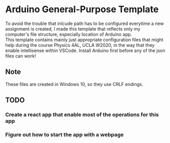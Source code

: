 # Arduino General-Purpose Template  

 To avoid the trouble that inlcude path has to be configured everytime a new assignment is created, I made this template that reflects only my computer's file structure, especially location of Arduino app.  
 This template contains mainly just appropriate configuration files that might help during the course Physics 4AL, UCLA W2020, in the way that they enable intellisense within VSCode. Install Arduino first before any of the json files can work!  

## Note

 These files are created in Windows 10, so they use CRLF endings.  

## TODO

### Create a react app that enable most of the operations for this app

### Figure out how to start the app with a webpage

